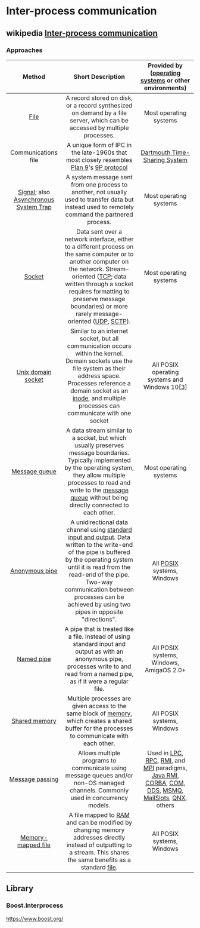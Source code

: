 # Inter-process communication

## wikipedia [Inter-process communication](https://en.wikipedia.org/wiki/Inter-process_communication)

### Approaches

|                            Method                            |                      Short Description                       | Provided by ([operating systems](https://en.wikipedia.org/wiki/Operating_system) or other environments) |
| :----------------------------------------------------------: | :----------------------------------------------------------: | :----------------------------------------------------------: |
|     [File](https://en.wikipedia.org/wiki/Computer_file)      | A record stored on disk, or a record synthesized on demand by a file server, which can be accessed by multiple processes. |                    Most operating systems                    |
|                     Communications file                      | A unique form of IPC in the late-1960s that most closely resembles [Plan 9](https://en.wikipedia.org/wiki/Plan_9_from_Bell_Labs)'s [9P protocol](https://en.wikipedia.org/wiki/9P_(protocol)) | [Dartmouth Time-Sharing System](https://en.wikipedia.org/wiki/Dartmouth_Time-Sharing_System) |
| [Signal](https://en.wikipedia.org/wiki/Signal_(computing)); also [Asynchronous System Trap](https://en.wikipedia.org/wiki/Asynchronous_System_Trap) | A system message sent from one process to another, not usually used to transfer data but instead used to remotely command the partnered process. |                    Most operating systems                    |
|    [Socket](https://en.wikipedia.org/wiki/Network_socket)    | Data sent over a network interface, either to a different process on the same computer or to another computer on the network. Stream-oriented ([TCP](https://en.wikipedia.org/wiki/Transmission_Control_Protocol); data written through a socket requires formatting to preserve message boundaries) or more rarely message-oriented ([UDP](https://en.wikipedia.org/wiki/User_Datagram_Protocol), [SCTP](https://en.wikipedia.org/wiki/SCTP)). |                    Most operating systems                    |
| [Unix domain socket](https://en.wikipedia.org/wiki/Unix_domain_socket) | Similar to an internet socket, but all communication occurs within the kernel. Domain sockets use the file system as their address space. Processes reference a domain socket as an [inode](https://en.wikipedia.org/wiki/Inode), and multiple processes can communicate with one socket | All POSIX operating systems and Windows 10[[3\]](https://en.wikipedia.org/wiki/Inter-process_communication#cite_note-3) |
| [Message queue](https://en.wikipedia.org/wiki/Message_queue) | A data stream similar to a socket, but which usually preserves message boundaries. Typically implemented by the operating system, they allow multiple processes to read and write to the [message queue](https://en.wikipedia.org/wiki/Message_queue) without being directly connected to each other. |                    Most operating systems                    |
| [Anonymous pipe](https://en.wikipedia.org/wiki/Anonymous_pipe) | A unidirectional data channel using [standard input and output](https://en.wikipedia.org/wiki/Stdin). Data written to the write-end of the pipe is buffered by the operating system until it is read from the read-end of the pipe. Two-way communication between processes can be achieved by using two pipes in opposite "directions". | All [POSIX](https://en.wikipedia.org/wiki/POSIX) systems, Windows |
|    [Named pipe](https://en.wikipedia.org/wiki/Named_pipe)    | A pipe that is treated like a file. Instead of using standard input and output as with an anonymous pipe, processes write to and read from a named pipe, as if it were a regular file. |           All POSIX systems, Windows, AmigaOS 2.0+           |
| [Shared memory](https://en.wikipedia.org/wiki/Shared_memory_(interprocess_communication)) | Multiple processes are given access to the same block of [memory](https://en.wikipedia.org/wiki/Memory_(computing)), which creates a shared buffer for the processes to communicate with each other. |                  All POSIX systems, Windows                  |
| [Message passing](https://en.wikipedia.org/wiki/Message_passing) | Allows multiple programs to communicate using message queues and/or non-OS managed channels. Commonly used in concurrency models. | Used in [LPC](https://en.wikipedia.org/wiki/Local_Inter-Process_Communication), [RPC](https://en.wikipedia.org/wiki/Remote_procedure_call), [RMI](https://en.wikipedia.org/wiki/Remote_method_invocation), and [MPI](https://en.wikipedia.org/wiki/Message_Passing_Interface) paradigms, [Java RMI](https://en.wikipedia.org/wiki/Java_RMI), [CORBA](https://en.wikipedia.org/wiki/CORBA), [COM](https://en.wikipedia.org/wiki/Component_Object_Model), [DDS](https://en.wikipedia.org/wiki/Data_Distribution_Service), [MSMQ](https://en.wikipedia.org/wiki/Microsoft_Message_Queuing), [MailSlots](https://en.wikipedia.org/wiki/MailSlot), [QNX](https://en.wikipedia.org/wiki/QNX), others |
| [Memory-mapped file](https://en.wikipedia.org/wiki/Memory-mapped_file) | A file mapped to [RAM](https://en.wikipedia.org/wiki/RAM) and can be modified by changing memory addresses directly instead of outputting to a stream. This shares the same benefits as a standard [file](https://en.wikipedia.org/wiki/File_(computing)). |                  All POSIX systems, Windows                  |

## Library

### Boost.Interprocess

https://www.boost.org/